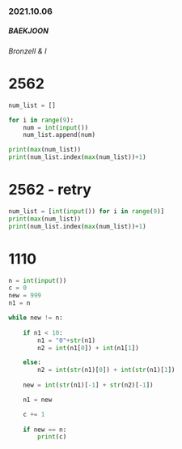 ### **2021.10.06**

##### BAEKJOON 

###### BronzeⅡ & Ⅰ

# 2562

```python
num_list = []

for i in range(9):
    num = int(input())
    num_list.append(num)

print(max(num_list))
print(num_list.index(max(num_list))+1)
```



# 2562 - retry

```python
num_list = [int(input()) for i in range(9)]
print(max(num_list))
print(num_list.index(max(num_list))+1)
```



# 1110

```python
n = int(input())
c = 0
new = 999
n1 = n

while new != n:
    
    if n1 < 10:
        n1 = "0"+str(n1)
        n2 = int(n1[0]) + int(n1[1])

    else:
        n2 = int(str(n1)[0]) + int(str(n1)[1])
    
    new = int(str(n1)[-1] + str(n2)[-1])

    n1 = new

    c += 1
    
    if new == n:
        print(c)
```


